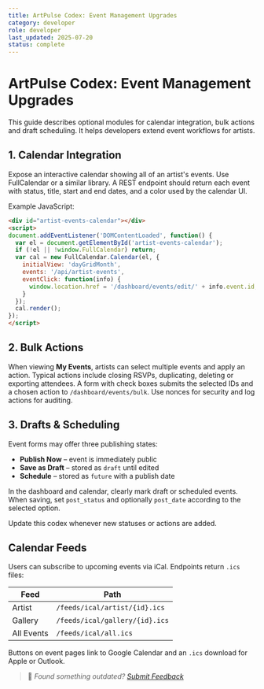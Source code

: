 ```yaml
---
title: ArtPulse Codex: Event Management Upgrades
category: developer
role: developer
last_updated: 2025-07-20
status: complete
---
```

# ArtPulse Codex: Event Management Upgrades

This guide describes optional modules for calendar integration, bulk actions and draft scheduling. It helps developers extend event workflows for artists.

## 1. Calendar Integration

Expose an interactive calendar showing all of an artist's events. Use FullCalendar or a similar library. A REST endpoint should return each event with status, title, start and end dates, and a color used by the calendar UI.

Example JavaScript:

```html
<div id="artist-events-calendar"></div>
<script>
document.addEventListener('DOMContentLoaded', function() {
  var el = document.getElementById('artist-events-calendar');
  if (!el || !window.FullCalendar) return;
  var cal = new FullCalendar.Calendar(el, {
    initialView: 'dayGridMonth',
    events: '/api/artist-events',
    eventClick: function(info) {
      window.location.href = '/dashboard/events/edit/' + info.event.id;
    }
  });
  cal.render();
});
</script>
```

## 2. Bulk Actions

When viewing **My Events**, artists can select multiple events and apply an action. Typical actions include closing RSVPs, duplicating, deleting or exporting attendees. A form with check boxes submits the selected IDs and a chosen action to `/dashboard/events/bulk`. Use nonces for security and log actions for auditing.

## 3. Drafts & Scheduling

Event forms may offer three publishing states:

- **Publish Now** – event is immediately public
- **Save as Draft** – stored as `draft` until edited
- **Schedule** – stored as `future` with a publish date

In the dashboard and calendar, clearly mark draft or scheduled events. When saving, set `post_status` and optionally `post_date` according to the selected option.

Update this codex whenever new statuses or actions are added.

## Calendar Feeds

Users can subscribe to upcoming events via iCal. Endpoints return `.ics` files:

| Feed | Path |
|------|------|
| Artist | `/feeds/ical/artist/{id}.ics` |
| Gallery | `/feeds/ical/gallery/{id}.ics` |
| All Events | `/feeds/ical/all.ics` |

Buttons on event pages link to Google Calendar and an `.ics` download for Apple or Outlook.

> 💬 *Found something outdated? [Submit Feedback](feedback.md)*
